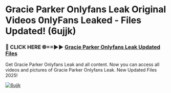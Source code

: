 # Gracie Parker Onlyfans Leak Original Videos 0nlyFans Leaked - Files Updated! (6ujjk)

<h3>🔴 CLICK HERE 🌐==►► <a href="https://tinyurl.com/4seja8ks" rel="nofollow">Gracie Parker Onlyfans Leak Updated Files</a></h3>

Get Gracie Parker Onlyfans Leak and all content. Now you can access all videos and pictures of Gracie Parker Onlyfans Leak. New Updated Files 2025!

[![6ujjk](https://i.imgur.com/EWjZXRe.gif)](https://tinyurl.com/4seja8ks)
